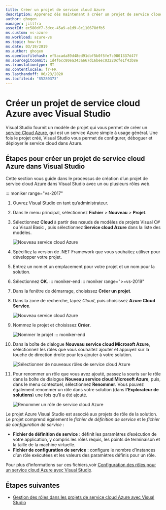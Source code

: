 ```yaml
---
title: Créer un projet de service cloud Azure
description: Apprenez dès maintenant à créer un projet de service cloud Azure avec Visual Studio
author: ghogen
manager: jillfra
assetId: ec580df7-3dcc-45a9-a1d9-8c110678dfb5
ms.custom: vs-azure
ms.workload: azure-vs
ms.topic: how-to
ms.date: 03/19/2019
ms.author: ghogen
ms.openlocfilehash: ef5acada89d48ed91dbf5b0f5fe7c9801337d47f
ms.sourcegitcommit: 1d4f6cc80ea343a667d16beec03220cfe1f43b8e
ms.translationtype: MT
ms.contentlocale: fr-FR
ms.lasthandoff: 06/23/2020
ms.locfileid: "85280373"
---
```

# <a name="create-an-azure-cloud-service-project-with-visual-studio"></a>Créer un projet de service cloud Azure avec Visual Studio

Visual Studio fournit un modèle de projet qui vous permet de créer un [service Cloud Azure](/azure/cloud-services/cloud-services-choose-me), qui est un service Azure simple à usage général. Une fois le projet créé, Visual Studio vous permet de configurer, déboguer et déployer le service cloud dans Azure.

## <a name="steps-to-create-an-azure-cloud-service-project-in-visual-studio"></a>Étapes pour créer un projet de service cloud Azure dans Visual Studio
Cette section vous guide dans le processus de création d’un projet de service cloud Azure dans Visual Studio avec un ou plusieurs rôles web.

::: moniker range="vs-2017"
1. Ouvrez Visual Studio en tant qu’administrateur.

1. Dans le menu principal, sélectionnez **Fichier** > **Nouveau** > **Projet**.

1. Sélectionnez **Cloud** à partir des nœuds de modèles de projets Visual C# ou Visual Basic , puis sélectionnez **Service cloud Azure** dans la liste des modèles.

    ![Nouveau service cloud Azure](./media/vs-azure-tools-azure-project-create/new-project-wizard-for-cloud-service.png)

1. Spécifiez la version de .NET Framework que vous souhaitez utiliser pour développer votre projet.

1. Entrez un nom et un emplacement pour votre projet et un nom pour la solution.

1. Sélectionnez **OK**.
::: moniker-end
::: moniker range=">=vs-2019"
1. Dans la fenêtre de démarrage, choisissez **Créer un projet**.

1. Dans la zone de recherche, tapez *Cloud*, puis choisissez **Azure Cloud Service**.

   ![Nouveau service cloud Azure](./media/vs-azure-tools-azure-project-create/vs-2019/new-project-cloud-service.png)

1. Nommez le projet et choisissez **Créer**.

   ![Nommer le projet](./media/vs-azure-tools-azure-project-create/vs-2019/new-project-cloud-service-2.png)
::: moniker-end

1. Dans la boîte de dialogue **Nouveau service cloud Microsoft Azure**, sélectionnez les rôles que vous souhaitez ajouter et appuyez sur la touche de direction droite pour les ajouter à votre solution.

    ![Sélectionner de nouveaux rôles de service cloud Azure](./media/vs-azure-tools-azure-project-create/new-cloud-service.png)

1. Pour renommer un rôle que vous avez ajouté, passez la souris sur le rôle dans la boîte de dialogue **Nouveau service cloud Microsoft Azure**, puis, dans le menu contextuel, sélectionnez **Renommer**. Vous pouvez également renommer un rôle dans votre solution (dans **l’Explorateur de solutions**) une fois qu’il a été ajouté.

    ![Renommer un rôle de service cloud Azure](./media/vs-azure-tools-azure-project-create/new-cloud-service-rename.png)

Le projet Azure Visual Studio est associé aux projets de rôle de la solution. Le projet comprend également le *fichier de définition de service* et le *fichier de configuration de service* :

- **Fichier de définition de service** : définit les paramètres d’exécution de votre application, y compris les rôles requis, les points de terminaison et la taille de la machine virtuelle.
- **Fichier de configuration de service** : configure le nombre d’instances d’un rôle exécutées et les valeurs des paramètres définis pour un rôle.

Pour plus d’informations sur ces fichiers,voir [Configuration des rôles pour un service cloud Azure avec Visual Studio](vs-azure-tools-configure-roles-for-cloud-service.md).

## <a name="next-steps"></a>Étapes suivantes
- [Gestion des rôles dans les projets de service cloud Azure avec Visual Studio](./vs-azure-tools-cloud-service-project-managing-roles.md)
